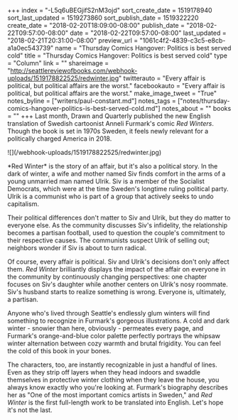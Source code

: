 +++
index = "-L5q6uBEGjifS2nM3ojd"
sort_create_date = 1519178940
sort_last_updated = 1519273860
sort_publish_date = 1519322220
create_date = "2018-02-20T18:09:00-08:00"
publish_date = "2018-02-22T09:57:00-08:00"
date = "2018-02-22T09:57:00-08:00"
last_updated = "2018-02-21T20:31:00-08:00"
preview_url = "1061c4f2-4839-c3c5-e8cb-a1a0ec543739"
name = "Thursday Comics Hangover: Politics is best served cold"
title = "Thursday Comics Hangover: Politics is best served cold"
type = "Column"
link = ""
shareimage = "http://seattlereviewofbooks.com/webhook-uploads/1519178822525/redwinter.jpg"
twitterauto = "Every affair is political, but political affairs are the worst."
facebookauto = "Every affair is political, but political affairs are the worst."
make_image_tweet = "True"
notes_byline = ["writers/paul-constant.md"]
notes_tags = ["notes/thursday-comics-hangover-politics-is-best-served-cold.md"]
notes_about = ""
books = ""
+++
Last month, Drawn and Quarterly published the new English translation of Swedish cartoonist Anneli Furmark's comic *Red Winters*. Though the book is set in 1970s Sweden, it feels newly relevant for a politically charged America in 2018.

<p class="image-left">![](/webhook-uploads/1519178822525/redwinter.jpg)</p>
*Red Winter* is the story of an affair, but it's also a political story. In the dark of winter, a wife and mother named Siv finds comfort in the arms of a young unmarried man named Ulrik. Siv is a member of the Socialist Democrats, which were at the time Sweden's longtime ruling political party. Ulrik is a communist who is part of a group that actively seeks to undo capitalism.

Their political differences don't matter to Siv and Ulrik, but they do matter to everyone else. As the community discusses Siv's infidelity, the relationship becomes a partisan football, used to question the couple's commitment to their respective causes. The communists suspect Ulrik of selling out; neighbors wonder if Siv is about to turn radical.

Of course, every affair is political. Siv and Ulrik's decisions don't only affect them. *Red Winter* brilliantly displays the impact of the affair on everyone in the community by continuously changing perspectives: one chapter focuses on Siv's daughter while another centers on Ulrik's nosy roommate. Siv's husband starts to realize something is wrong. Everyone is, ultimately, a partisan.

Anyone who's lived through Seattle's endlessly glum winters will find something to recognize in Furmark's gorgeous illustrations. A cold and dark winter - snowier than here, obviously - permeates every page, and Furmark's orange-and-blue color palette perfectly portrays the whipsaw winter alternation between cozy warmth and brutal frigidity. You can feel the cold of this book in your bones. 

The characters, too, are instantly recognizable in just a handful of lines. Even as they strip off layers when they head indoors and swaddle themselves in protective winter clothing when they leave the house, you always know exactly who you're looking at. Furmark's biography describes her as "One of the most important comics artists in Sweden," and *Red Winter* is the first full-length work to be translated into English. Let's hope it's not the last.
